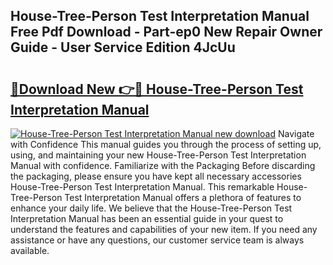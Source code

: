 ## House-Tree-Person Test Interpretation Manual Free Pdf Download - Part-ep0 New Repair Owner Guide - User Service Edition 4JcUu

# <h2><a href="http://bc9787.oget.top/?id=House-Tree-Person+Test+Interpretation+Manual">🔗Download New 👉🔴 House-Tree-Person Test Interpretation Manual</a></h2>

[![House-Tree-Person Test Interpretation Manual new download](https://i.imgur.com/5g1atiW.png)](http://bc9787.oget.top/?id=House-Tree-Person+Test+Interpretation+Manual)
Navigate with Confidence This manual guides you through the process of setting up, using, and maintaining your new House-Tree-Person Test Interpretation Manual with confidence. Familiarize with the Packaging Before discarding the packaging, please ensure you have kept all necessary accessories House-Tree-Person Test Interpretation Manual. This remarkable House-Tree-Person Test Interpretation Manual offers a plethora of features to enhance your daily life. We believe that the House-Tree-Person Test Interpretation Manual has been an essential guide in your quest to understand the features and capabilities of your new item. If you need any assistance or have any questions, our customer service team is always available.
